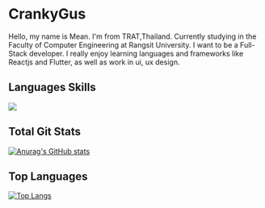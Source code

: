 # CrankyGus
Hello, my name is Mean. I'm from TRAT,Thailand. Currently studying in the Faculty of Computer Engineering at Rangsit University. I want to be a Full-Stack developer. I really enjoy learning languages and frameworks like Reactjs and Flutter, as well as work in ui, ux design.

## Languages Skills
<img src="https://media.discordapp.net/attachments/965927386271055892/965927405837496320/unknown.png">

## Total Git Stats

[![Anurag's GitHub stats](https://github-readme-stats.vercel.app/api?username=CrankyGus)](https://github.com/anuraghazra/github-readme-stats)

## Top Languages 

[![Top Langs](https://github-readme-stats.vercel.app/api/top-langs/?username=CrankyGus&layout=compact)](https://github.com/anuraghazra/github-readme-stats)
